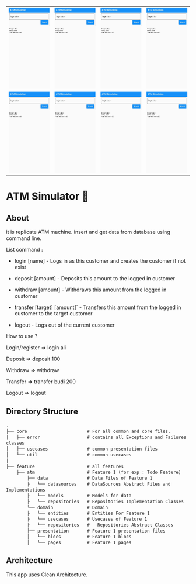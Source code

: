 <div style="text-align: center">
    <table>
        <tr>
            <td style="text-align: center">
                <img src="/screenshoot/screen1.png" width="200"/>
            </td>
            <td style="text-align: center">
                <img src="/screenshoot/screen1.png" width="200"/>
            </td>
            <td style="text-align: center">
                <img src="/screenshoot/screen1.png" width="200"/>
            </td>
            <td style="text-align: center">
                <img src="/screenshoot/screen1.png" width="200"/>
            </td>
        </tr>
        <tr>
             <td style="text-align: center">
                 <img src="/screenshoot/screen1.png" width="200"/>
             </td>
             <td style="text-align: center">
                 <img src="/screenshoot/screen1.png" width="200"/>
             </td>
             <td style="text-align: center">
                 <img src="/screenshoot/screen1.png" width="200"/>
             </td>
             <td style="text-align: center">
                 <img src="/screenshoot/screen1.png" width="200"/>
             </td>
        </tr>  
    </table>
</div>

# ATM Simulator 📝

## About

it is replicate ATM machine. insert and get data from database using command line.

List command :

* login [name] - Logs in as this customer and creates the customer if not exist

* deposit [amount] - Deposits this amount to the logged in customer

* withdraw [amount] - Withdraws this amount from the logged in customer

* transfer [target] [amount]` - Transfers this amount from the logged in customer to the target customer

* logout - Logs out of the current customer

How to use ?

Login/register => login ali

Deposit => deposit 100

Withdraw => withdraw

Transfer => transfer budi 200

Logout => logout


## Directory Structure

    .
    ├── core                       # For all common and core files.
    │   ├── error                  # contains all Exceptions and Failures classes
    │   ├── usecases               # common presentation files
    │   └── util                   # common usecases
    |
    ├── feature                    # all features
        ├── atm                    # Feature 1 (for exp : Todo Feature)
            ├── data               # Data Files of Feature 1
            ├   └── datasources    # DataSources Abstract Files and Implementations
            ├   └── models         # Models for data
            ├   └── repositories   # Repositories Implementation Classes
            └── domain             # Domain
            ├   └── entities       # Entities For Feature 1
            ├   └── usecases       # Usecases of Feature 1
            ├   └── repositories   #   Repositories Abstract Classes
            ├── presentation       # Feature 1 presentation files
            │   └── blocs          # Feature 1 blocs
            │   └── pages          # Feature 1 pages

## Architecture

This app uses Clean Architecture.
